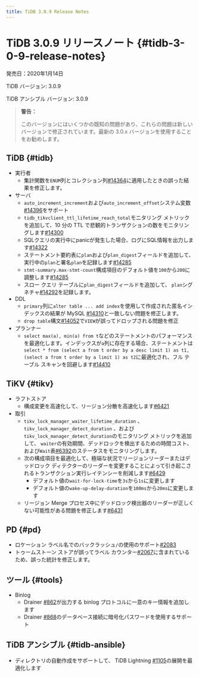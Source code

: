 ```yaml
---
title: TiDB 3.0.9 Release Notes
---
```


# TiDB 3.0.9 リリースノート {#tidb-3-0-9-release-notes}

発売日：2020年1月14日

TiDB バージョン: 3.0.9

TiDB アンシブル バージョン: 3.0.9

> **警告：**
>
> このバージョンにはいくつかの既知の問題があり、これらの問題は新しいバージョンで修正されています。最新の 3.0.x バージョンを使用することをお勧めします。

## TiDB {#tidb}

-   実行者
    -   集計関数を`ENUM`列とコレクション列[#14364](https://github.com/pingcap/tidb/pull/14364)に適用したときの誤った結果を修正します。
-   サーバ
    -   `auto_increment_increment`および`auto_increment_offset`システム変数[#14396](https://github.com/pingcap/tidb/pull/14396)をサポート
    -   `tidb_tikvclient_ttl_lifetime_reach_total`モニタリング メトリックを追加して、10 分の TTL で悲観的トランザクションの数をモニタリングします[#14300](https://github.com/pingcap/tidb/pull/14300)
    -   SQLクエリの実行中にpanicが発生した場合、ログにSQL情報を出力します[#14322](https://github.com/pingcap/tidb/pull/14322)
    -   ステートメント要約表に`plan`および`plan_digest`フィールドを追加して、実行中の`plan`と署名`plan`を記録します[#14285](https://github.com/pingcap/tidb/pull/14285)
    -   `stmt-summary.max-stmt-count`構成項目のデフォルト値を`100`から`200`に調整します[#14285](https://github.com/pingcap/tidb/pull/14285)
    -   スロー クエリ テーブルに`plan_digest`フィールドを追加して、 `plan`シグネチャ[#14292](https://github.com/pingcap/tidb/pull/14292)を記録します。
-   DDL
    -   `primary`列に`alter table ... add index`を使用して作成された匿名インデックスの結果が MySQL [#14310](https://github.com/pingcap/tidb/pull/14310)と一致しない問題を修正します。
    -   `drop table`構文[#14052](https://github.com/pingcap/tidb/pull/14052)で`VIEW`が誤ってドロップされる問題を修正
-   プランナー
    -   `select max(a), min(a) from t`などのステートメントのパフォーマンスを最適化します。インデックスが`a`列に存在する場合、ステートメントは`select * from (select a from t order by a desc limit 1) as t1, (select a from t order by a limit 1) as t2`に最適化され、フル テーブル スキャンを回避します[#14410](https://github.com/pingcap/tidb/pull/14410)

## TiKV {#tikv}

-   ラフトストア
    -   構成変更を高速化して、リージョン分散を高速化します[#6421](https://github.com/tikv/tikv/pull/6421)
-   取引
    -   `tikv_lock_manager_waiter_lifetime_duration` 、 `tikv_lock_manager_detect_duration` 、および`tikv_lock_manager_detect_duration`のモニタリング メトリックを追加して、 `waiter`の有効期間、デッドロックを検出するための時間コスト、および`Wait`表[#6392](https://github.com/tikv/tikv/pull/6392)のステータスをモニタリングします。
    -   次の構成項目を最適化して、極端な状況でリージョンリーダーまたはデッドロック ディテクターのリーダーを変更することによって引き起こされるトランザクション実行レイテンシーを削減します[#6429](https://github.com/tikv/tikv/pull/6429)
        -   デフォルト値の`wait-for-lock-time`を`3s`から`1s`に変更します
        -   デフォルト値の`wake-up-delay-duration`を`100ms`から`20ms`に変更します
    -   リージョン Merge プロセス中にデッドロック検出器のリーダーが正しくない可能性がある問題を修正します[#6431](https://github.com/tikv/tikv/pull/6431)

## PD {#pd}

-   ロケーション ラベル名でのバックラッシュ`/`の使用のサポート[#2083](https://github.com/pingcap/pd/pull/2083)
-   トゥームストーン ストアが誤ってラベル カウンター[#2067](https://github.com/pingcap/pd/pull/2067)に含まれているため、誤った統計を修正します。

## ツール {#tools}

-   Binlog
    -   Drainer [#862](https://github.com/pingcap/tidb-binlog/pull/862)が出力する binlog プロトコルに一意のキー情報を追加します
    -   Drainer [#868](https://github.com/pingcap/tidb-binlog/pull/868)のデータベース接続に暗号化パスワードを使用するサポート

## TiDB アンシブル {#tidb-ansible}

-   ディレクトリの自動作成をサポートして、 TiDB Lightning [#1105](https://github.com/pingcap/tidb-ansible/pull/1105)の展開を最適化します
